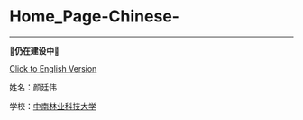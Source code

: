 # Home_Page-Chinese-

****

:construction:**仍在建设中**:construction:

<a href="https://lvfinch.github.io/Home_Page-English-/" target="_blank">Click to English Version</a>

姓名：颜廷伟

学校：[中南林业科技大学](http://www.csuft.edu.cn/)